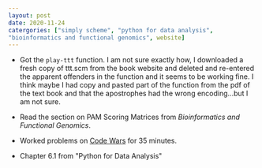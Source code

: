 ```yaml
---
layout: post
date: 2020-11-24
catergories: ["simply scheme", "python for data analysis",
"bioinformatics and functional genomics", website]
---
```


- Got the `play-ttt` function. I am not sure exactly how, I downloaded a
  fresh copy of ttt.scm from the book website and deleted and re-entered
  the apparent offenders in the function and it seems to be working
  fine. I think maybe I had copy and pasted part of the function from
  the pdf of the text book and that the apostrophes had the wrong
  encoding...but I am not sure.

- Read the section on PAM Scoring Matrices from *Bioinformatics and
  Functional Genomics*.

- Worked problems on [Code Wars](https://www.codewars.com) for 35 minutes.

- Chapter 6.1 from "Python for Data Analysis"
